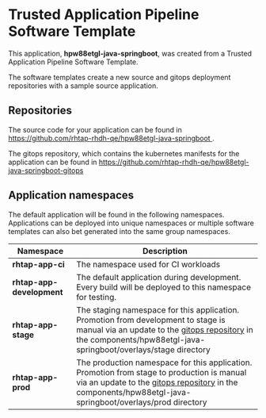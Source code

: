 # Trusted Application Pipeline Software Template

This application, **hpw88etgl-java-springboot**, was created from a Trusted Application Pipeline Software Template.

The software templates create a new source and gitops deployment repositories with a sample source application. 

## Repositories

The source code for your application can be found in [https://github.com/rhtap-rhdh-qe/hpw88etgl-java-springboot ](https://github.com/rhtap-rhdh-qe/hpw88etgl-java-springboot ).
 
The gitops repository, which contains the kubernetes manifests for the application can be found in 
[https://github.com/rhtap-rhdh-qe/hpw88etgl-java-springboot-gitops ](https://github.com/rhtap-rhdh-qe/hpw88etgl-java-springboot-gitops ) 

## Application namespaces 

The default application will be found in the following namespaces. Applications can be deployed into unique namespaces or multiple software templates can also bet generated into the same group namespaces.  

|  Namespace   |  Description   |  
| -------- | -------- |
| **rhtap-app-ci** | The namespace used for CI workloads |
| **rhtap-app-development** | The default application during development. Every build will be deployed to this namespace for testing. |
| **rhtap-app-stage** | The staging namespace for this application. Promotion from development to stage is manual via an update to the [gitops repository](https://github.com/rhtap-rhdh-qe/hpw88etgl-java-springboot-gitops ) in the components/hpw88etgl-java-springboot/overlays/stage directory |
| **rhtap-app-prod** | The production namespace for this application. Promotion from stage to production is manual via an update to the [gitops repository](https://github.com/rhtap-rhdh-qe/hpw88etgl-java-springboot-gitops ) in the components/hpw88etgl-java-springboot/overlays/prod directory |